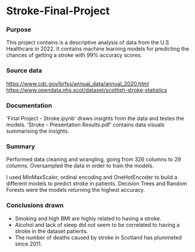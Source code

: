 # Stroke-Final-Project
### Purpose
This project contains is a descriptive analysis of data from the U.S Healthcare in 2022. It contains machine learning models for predicting the chances of getting a stroke with 99% accuracy scores.

### Source data
https://www.cdc.gov/brfss/annual_data/annual_2020.html
https://www.opendata.nhs.scot/dataset/scottish-stroke-statistics

### Documentation
'Final Project - Stroke.ipynb' draws insights from the data and testes the models.
‘Stroke - Presentation Results.pdf’ contains data visuals summarising the insights.

### Summary
Performed data cleaning and wrangling, going from 326 columns to 29 columns.
Oversampled the data in order to train the models.

I used MinMaxScaler, ordinal encoding and OneHotEncoder to build a different models to predict stroke in patients.
Decision Trees and Random Forests were the models returning the highest accuracy.

### Conclusions drawn
- Smoking and high BMI are highly related to having a stroke.
- Alcohol and lack of sleep did not seem to be correlated to having a stroke in the dataset patients.
- The number of deaths caused by stroke in Scotland has plummeted since 2011.
